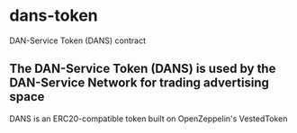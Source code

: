 # dans-token
DAN-Service Token (DANS) contract

## The DAN-Service Token (DANS) is used by the DAN-Service Network for trading advertising space

DANS is an ERC20-compatible token built on OpenZeppelin's VestedToken
